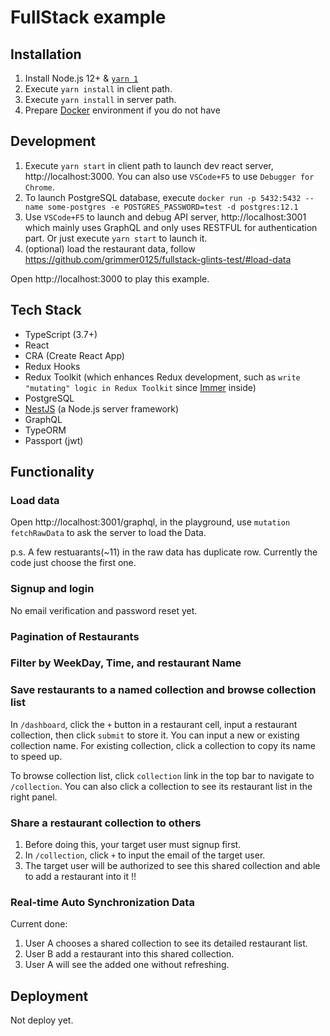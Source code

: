 # FullStack example

## Installation

1. Install Node.js 12+ & [`yarn 1`](https://classic.yarnpkg.com/lang/en/)
2. Execute `yarn install` in client path.
3. Execute `yarn install` in server path.
4. Prepare [Docker](https://docs.docker.com/get-docker/) environment if you do not have

## Development

1. Execute `yarn start` in client path to launch dev react server, http://localhost:3000. You can also use `VSCode+F5` to use `Debugger for Chrome`.
2. To launch PostgreSQL database, execute `docker run -p 5432:5432 --name some-postgres -e POSTGRES_PASSWORD=test -d postgres:12.1`
3. Use `VSCode+F5` to launch and debug API server, http://localhost:3001 which mainly uses GraphQL and only uses RESTFUL for authentication part. Or just execute `yarn start` to launch it.
4. (optional) load the restaurant data, follow https://github.com/grimmer0125/fullstack-glints-test/#load-data

Open http://localhost:3000 to play this example.

## Tech Stack

- TypeScript (3.7+)
- React
- CRA (Create React App)
- Redux Hooks
- Redux Toolkit (which enhances Redux development, such as `write "mutating" logic in Redux Toolkit` since [Immer](https://immerjs.github.io/immer/docs/introduction) inside)
- PostgreSQL
- [NestJS](https://nestjs.com/) (a Node.js server framework)
- GraphQL
- TypeORM
- Passport (jwt)

## Functionality

### Load data

Open http://localhost:3001/graphql, in the playground, use `mutation fetchRawData` to ask the server to load the Data.

p.s. A few restuarants(~11) in the raw data has duplicate row. Currently the code just choose the first one. 

### Signup and login 

No email verification and password reset yet. 

### Pagination of Restaurants

### Filter by WeekDay, Time, and restaurant Name 

### Save restaurants to a named collection and browse collection list 

In `/dashboard`, click the `+` button in a restaurant cell, input a restaurant collection, then click `submit` to store it. You can input a new or existing collection name. For existing collection, click a collection to copy its name to speed up.

To browse collection list, click `collection` link in the top bar to navigate to `/collection`. You can also click a collection to see its restaurant list in the right panel.

### Share a restaurant collection to others 

1. Before doing this, your target user must signup first. 
2. In `/collection`, click `+` to input the email of the target user. 
3. The target user will be authorized to see this shared collection and able to add a restaurant into it !!

### Real-time Auto Synchronization Data

Current done:
1. User A chooses a shared collection to see its detailed restaurant list. 
2. User B add a restaurant into this shared collection. 
3. User A will see the added one without refreshing.

## Deployment

Not deploy yet.
